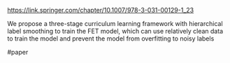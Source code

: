 https://link.springer.com/chapter/10.1007/978-3-031-00129-1_23

We propose a three-stage curriculum learning framework with hierarchical label smoothing to train the FET model, which can use relatively clean data to train the model and prevent the model from overfitting to noisy labels



#paper
